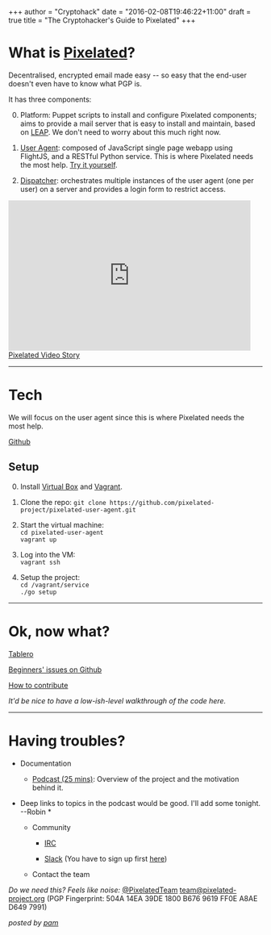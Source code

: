 +++
author = "Cryptohack"
date = "2016-02-08T19:46:22+11:00"
draft = true
title = "The Cryptohacker's Guide to Pixelated"
+++

# What is [Pixelated](https://pixelated-project.org/)?
Decentralised, encrypted email made easy -- so easy that the end-user doesn't even have to know what PGP is.

It has three components:

0. Platform: Puppet scripts to install and configure Pixelated components; aims to provide a mail server that is easy to install and maintain, based on [LEAP](https://leap.se). We don't need to worry about this much right now.

0. [User Agent](https://github.com/pixelated/pixelated-user-agent): composed of JavaScript single page webapp using FlightJS, and a RESTful Python service. This is where Pixelated needs the most help. [Try it yourself](https://try.pixelated-project.org:8080/auth/login?next=%2F).

0. [Dispatcher](https://github.com/pixelated/pixelated-dispatcher): orchestrates multiple instances of the user agent (one per user) on a server and provides a login form to restrict access.


<iframe class="wistia_embed" name="wistia_embed" src="http://fast.wistia.net/embed/iframe/8tov3e9tnu" allowtransparency="true" frameborder="0" scrolling="no" width="480" height="298"></iframe><br/><a class="wistia-linkback" href="https://thoughtworks.wistia.com/medias/8tov3e9tnu">Pixelated Video Story</a>


-------------------------------------------------------------------------------------------
# Tech

We will focus on the user agent since this is where Pixelated needs the most help.

[Github](https://github.com/pixelated/pixelated-user-agent)


## Setup

  0. Install [Virtual Box](https://www.virtualbox.org/wiki/Downloads) and  [Vagrant](https://www.vagrantup.com/downloads.html).

  0. Clone the repo:
  ` git clone https://github.com/pixelated-project/pixelated-user-agent.git `

  0. Start the virtual machine:<br/>
  ` cd pixelated-user-agent ` <br/>
  `vagrant up`

  0. Log into the VM: <br/>
  ` vagrant ssh `

  0. Setup the project: <br/>
    `cd /vagrant/service`<br/>
    `./go setup`

-------------------------------------------------------------------------------------------

# Ok, now what?

[Tablero](https://pixboard.herokuapp.com/)

[Beginners' issues on Github](https://github.com/pixelated/pixelated-user-agent/blob/master/labels/Beginners)

[How to contribute](https://github.com/pixelated/pixelated-user-agent/blob/master/CONTRIBUTING.md)

*It'd be nice to have a low-ish-level walkthrough of the code here.*


-------------------------------------------------------------------------------------------
# Having troubles?

  - Documentation

    - [Podcast (25 mins)](https://soundcloud.com/thoughtworks/pixelated-why-secure-communication-is-essential): Overview of the project and the motivation behind it.

* Deep links to topics in the podcast would be good. I'll add some tonight. --Robin *

  - Community

    - [IRC](irc://irc.freenode.net/pixelated)
    
    - [Slack](https://cryptohack.slack.com/messages/pixelated/) (You have to sign up first [here](https://cryptohack.herokuapp.com/))

  - Contact the team

*Do we need this? Feels like noise:*
    [@PixelatedTeam](https://twitter.com/pixelatedteam)
    [team@pixelated-project.org](mailto:team@pixelated-project.org)
    (PGP Fingerprint: 504A 14EA 39DE 1800 B676 9619 FF0E A8AE D649 7991)


*posted by [pam](https://twitter.com/pamrucinque)*